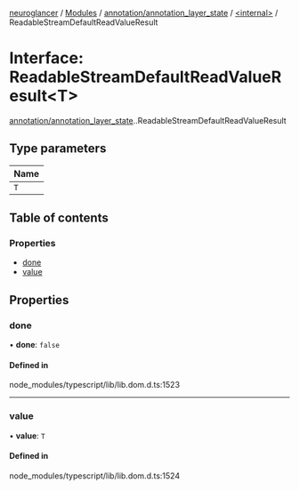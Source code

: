[neuroglancer](../README.md) / [Modules](../modules.md) / [annotation/annotation\_layer\_state](../modules/annotation_annotation_layer_state.md) / [<internal\>](../modules/annotation_annotation_layer_state._internal_.md) / ReadableStreamDefaultReadValueResult

# Interface: ReadableStreamDefaultReadValueResult<T\>

[annotation/annotation_layer_state](../modules/annotation_annotation_layer_state.md).[<internal>](../modules/annotation_annotation_layer_state._internal_.md).ReadableStreamDefaultReadValueResult

## Type parameters

| Name |
| :------ |
| `T` |

## Table of contents

### Properties

- [done](annotation_annotation_layer_state._internal_.ReadableStreamDefaultReadValueResult.md#done)
- [value](annotation_annotation_layer_state._internal_.ReadableStreamDefaultReadValueResult.md#value)

## Properties

### done

• **done**: ``false``

#### Defined in

node_modules/typescript/lib/lib.dom.d.ts:1523

___

### value

• **value**: `T`

#### Defined in

node_modules/typescript/lib/lib.dom.d.ts:1524
